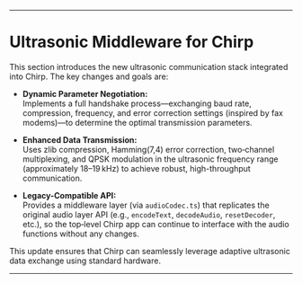 
---

# Ultrasonic Middleware for Chirp

This section introduces the new ultrasonic communication stack integrated into Chirp. The key changes and goals are:

- **Dynamic Parameter Negotiation:**  
  Implements a full handshake process—exchanging baud rate, compression, frequency, and error correction settings (inspired by fax modems)—to determine the optimal transmission parameters.

- **Enhanced Data Transmission:**  
  Uses zlib compression, Hamming(7,4) error correction, two‑channel multiplexing, and QPSK modulation in the ultrasonic frequency range (approximately 18–19 kHz) to achieve robust, high-throughput communication.

- **Legacy-Compatible API:**  
  Provides a middleware layer (via `audioCodec.ts`) that replicates the original audio layer API (e.g., `encodeText`, `decodeAudio`, `resetDecoder`, etc.), so the top‑level Chirp app can continue to interface with the audio functions without any changes.

This update ensures that Chirp can seamlessly leverage adaptive ultrasonic data exchange using standard hardware.

---